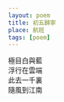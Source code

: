 ```yaml
---
layout: poem
title: 初五歸寧
place: 航班
tags: [poem]
---
```


極目白與藍    
浮行在雲端     
此去一千裏      
隨風到江南      
